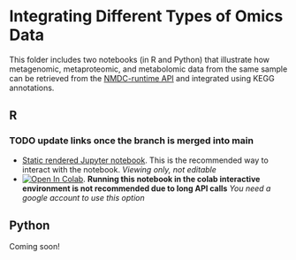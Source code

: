 # Integrating Different Types of Omics Data

This folder includes two notebooks (in R and Python) that illustrate how metagenomic, metaproteomic, and metabolomic data from the same sample can be retrieved from the [NMDC-runtime API](https://api.microbiomedata.org/docs) and integrated using KEGG annotations.

## R 
### TODO update links once the branch is merged into main
- [Static rendered Jupyter notebook](https://nbviewer.org/github/microbiomedata/nmdc_notebooks/blob/main/omics_types_integration/R/integration_notebook.ipynb). This is the recommended way to interact with the notebook. _Viewing only, not editable_
- [![Open In Colab](https://colab.research.google.com/assets/colab-badge.svg)](https://colab.research.google.com/github/microbiomedata/nmdc_notebooks/blob/main/omics_types_integration/R/integration_notebook.ipynb). **Running this notebook in the colab interactive environment is not recommended due to long API calls** _You need a google account to use this option_

## Python
Coming soon!

